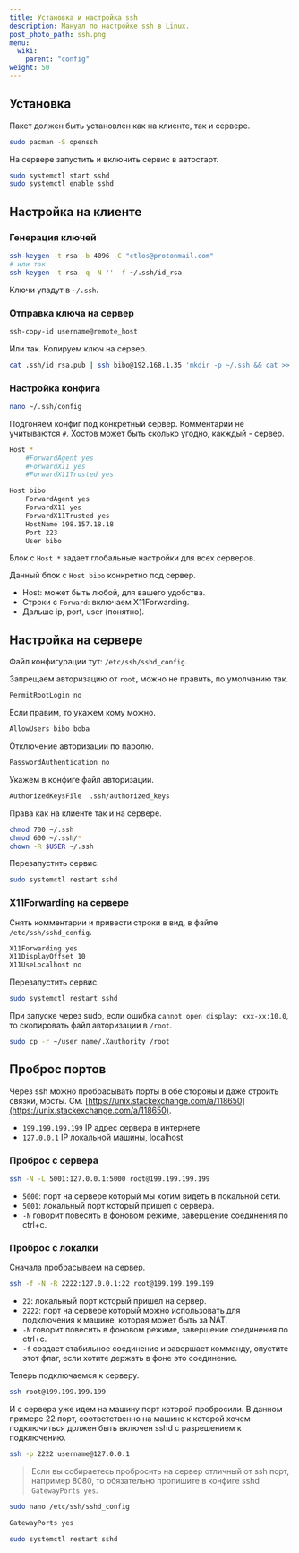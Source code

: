 ```yaml
---
title: Установка и настройка ssh
description: Мануал по настройке ssh в Linux.
post_photo_path: ssh.png
menu:
  wiki:
    parent: "config"
weight: 50
---
```


## Установка

Пакет должен быть установлен как на клиенте, так и сервере.

```bash
sudo pacman -S openssh
```

На сервере запустить и включить сервис в автостарт.

```bash
sudo systemctl start sshd
sudo systemctl enable sshd
```

## Настройка на клиенте

### Генерация ключей

```bash
ssh-keygen -t rsa -b 4096 -C "ctlos@protonmail.com"
# или так
ssh-keygen -t rsa -q -N '' -f ~/.ssh/id_rsa
```

Ключи упадут в `~/.ssh`.

### Отправка ключа на сервер

```bash
ssh-copy-id username@remote_host
```

Или так. Копируем ключ на сервер.

```bash
cat .ssh/id_rsa.pub | ssh bibo@192.168.1.35 'mkdir -p ~/.ssh && cat >> .ssh/authorized_keys'
```

### Настройка конфига

```bash
nano ~/.ssh/config
```

Подгоняем конфиг под конкретный сервер. Комментарии не учитываются `#`. Хостов может быть сколько угодно, какждый - сервер.

```bash
Host *
    #ForwardAgent yes
    #ForwardX11 yes
    #ForwardX11Trusted yes

Host bibo
    ForwardAgent yes
    ForwardX11 yes
    ForwardX11Trusted yes
    HostName 198.157.18.18
    Port 223
    User bibo
```

Блок с `Host *` задает глобальные настройки для всех серверов.

Данный блок с `Host bibo` конкретно под сервер.

- Host: может быть любой, для вашего удобства.
- Строки c `Forward`: включаем X11Forwarding.
- Дальше ip, port, user (понятно).

## Настройка на сервере

Файл конфигурации тут: `/etc/ssh/sshd_config`.

Запрещаем авторизацию от `root`, можно не править, по умолчанию так.

```bash
PermitRootLogin no
```

Если правим, то укажем кому можно.

```bash
AllowUsers bibo boba
```

Отключение авторизации по паролю.

```bash
PasswordAuthentication no
```

Укажем в конфиге файл авторизации.

```bash
AuthorizedKeysFile  .ssh/authorized_keys
```

Права как на клиенте так и на сервере.

```bash
chmod 700 ~/.ssh
chmod 600 ~/.ssh/*
chown -R $USER ~/.ssh
```

Перезапустить сервис.

```bash
sudo systemctl restart sshd
```

### X11Forwarding на сервере

Снять комментарии и привести строки в вид, в файле `/etc/ssh/sshd_config`.

```bash
X11Forwarding yes
X11DisplayOffset 10
X11UseLocalhost no
```

Перезапустить сервис.

```bash
sudo systemctl restart sshd
```

При запуске через sudo, если ошибка `cannot open display: xxx-xx:10.0`, то скопировать файл авторизации в `/root`.

```bash
sudo cp -r ~/user_name/.Xauthority /root
```

## Проброс портов

Через ssh можно пробрасывать порты в обе стороны и даже строить связки, мосты. См. [https://unix.stackexchange.com/a/118650](https://unix.stackexchange.com/a/118650).

- `199.199.199.199` IP адрес сервера в интернете
- `127.0.0.1` IP локальной машины, localhost

### Проброс с сервера

```bash
ssh -N -L 5001:127.0.0.1:5000 root@199.199.199.199
```

- `5000`: порт на сервере который мы хотим видеть в локальной сети.
- `5001`: локальный порт который пришел с сервера.
- `-N` говорит повесить в фоновом режиме, завершение соединения по ctrl+c.

### Проброс с локалки

Сначала пробрасываем на сервер.

```bash
ssh -f -N -R 2222:127.0.0.1:22 root@199.199.199.199
```

- `22`: локальный порт который пришел на сервер.
- `2222`: порт на сервере который можно использовать для подключения к машине, которая может быть за NAT.
- `-N` говорит повесить в фоновом режиме, завершение соединения по ctrl+c.
- `-f` создает стабильное соединение и завершает комманду, опустите этот флаг, если хотите держать в фоне это соединение.

Теперь подключаемся к серверу.

```bash
ssh root@199.199.199.199
```

И с сервера уже идем на машину порт которой пробросили. В данном примере 22 порт, соответственно на машине к которой хочем подключиться должен быть включен sshd с разрешением к подключению.

```bash
ssh -p 2222 username@127.0.0.1
```

> Если вы собираетесь пробросить на сервер отличный от ssh порт, например 8080, то обязательно пропишите в конфиге sshd `GatewayPorts yes`.

```bash
sudo nano /etc/ssh/sshd_config

GatewayPorts yes

sudo systemctl restart sshd
```
